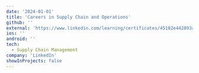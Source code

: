 ```yaml
---
date: '2024-01-01'
title: 'Careers in Supply Chain and Operations'
github: ''
external: 'https://www.linkedin.com/learning/certificates/45182e442893a9cdd3586415687ec11e014d79a932fac602fd04f720aa93ca95?lipi=urn%3Ali%3Apage%3Ad_flagship3_profile_view_base_certifications_details%3B%2Fc27Qeb8TzWA6GfE%2Fp7qnw%3D%3D'
ios: ''
android: ''
tech:
  - Supply Chain Management
company: 'LinkedIn'
showInProjects: false
---
```



